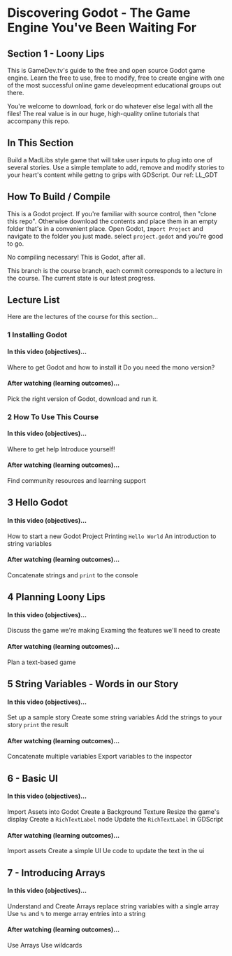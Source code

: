 # Discovering Godot - The Game Engine You've Been Waiting For
## Section 1 - Loony Lips
This is GameDev.tv's guide to the free and open source Godot game engine.  Learn the free to use, free to modify, free to create engine with one of the most successful online game develeopment educational groups out there.

You're welcome to download, fork or do whatever else legal with all the files! The real value is in our huge, high-quality online tutorials that accompany this repo.

## In This Section
Build a MadLibs style game that will take user inputs to plug into one of several stories.  Use a simple template to add, remove and modify stories to your heart's content while gettng to grips with GDScript. Our ref: LL_GDT

## How To Build / Compile
This is a Godot project. If you're familiar with source control, then "clone this repo". Otherwise download the contents and place them in an empty folder that's in a convenient place.  Open Godot, ``Import Project`` and navigate to the folder you just made.  select ``project.godot`` and you're good to go.

No compiling necessary!  This is Godot, after all.

This branch is the course branch, each commit corresponds to a lecture in the course. The current state is our latest progress.

## Lecture List
Here are the lectures of the course for this section...

### 1 Installing Godot
#### In this video (objectives)…
Where to get Godot and how to install it
Do you need the mono version?

#### After watching (learning outcomes)…
Pick the right version of Godot, download and run it.

### 2 How To Use This Course
#### In this video (objectives)…
Where to get help
Introduce yourself!

#### After watching (learning outcomes)…
Find community resources and learning support

## 3 Hello Godot
#### In this video (objectives)…
How to start a new Godot Project
Printing ``Hello World``
An introduction to string variables

#### After watching (learning outcomes)…
Concatenate strings and ``print`` to the console

## 4 Planning Loony Lips
#### In this video (objectives)…
Discuss the game we're making
Examing the features we'll need to create

#### After watching (learning outcomes)…
Plan a text-based game

## 5 String Variables - Words in our Story
#### In this video (objectives)…
Set up a sample story
Create some string variables
Add the strings to your story
``print`` the result

#### After watching (learning outcomes)…
Concatenate multiple variables
Export variables to the inspector

## 6 - Basic UI
#### In this video (objectives)…
Import Assets into Godot
Create a Background Texture
Resize the game's display
Create a ``RichTextLabel`` node
Update the ``RichTextLabel`` in GDScript

#### After watching (learning outcomes)…
Import assets
Create a simple UI
Ue code to update the text in the ui

## 7 - Introducing Arrays
#### In this video (objectives)…
Understand and Create Arrays
replace string variables with a single array
Use ``%s`` and ``%`` to merge array entries into a string

#### After watching (learning outcomes)…
Use Arrays
Use wildcards
